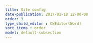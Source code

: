 ```yaml
---
title: Site config
date-publication: 2017-01-18 12-00-00
order: 3
type_child_editor : CkEditor(Word)
sort_items : order
model: default-subsection
---
```


